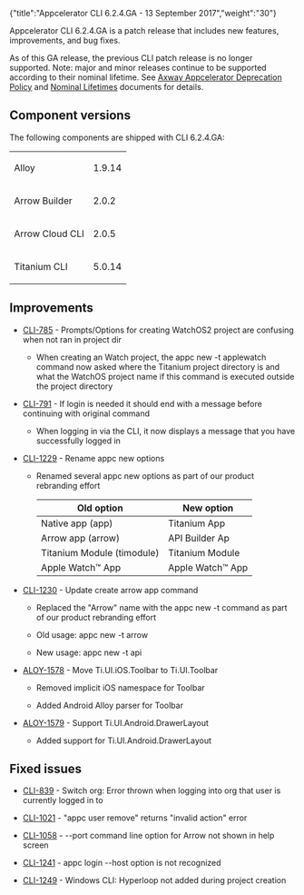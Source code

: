 {"title":"Appcelerator CLI 6.2.4.GA - 13 September 2017","weight":"30"}

Appcelerator CLI 6.2.4.GA is a patch release that includes new features, improvements, and bug fixes.

As of this GA release, the previous CLI patch release is no longer supported. Note: major and minor releases continue to be supported according to their nominal lifetime. See [Axway Appcelerator Deprecation Policy](/docs/appc/AMPLIFY_Appcelerator_Services_Overview/Axway_Appcelerator_Deprecation_Policy/) and [Nominal Lifetimes](/docs/appc/AMPLIFY_Appcelerator_Services_Overview/Axway_Appcelerator_Product_Lifecycle/#nominal-lifetimes) documents for details.

## Component versions

The following components are shipped with CLI 6.2.4.GA:

<table class="confluenceTable"><thead class=" "></thead><tfoot class=" "></tfoot><tbody class=" "><tr><td class="confluenceTd" rowspan="1" colspan="1"><p>Alloy</p></td><td class="confluenceTd" rowspan="1" colspan="1"><p>1.9.14</p></td></tr><tr><td class="confluenceTd" rowspan="1" colspan="1"><p>Arrow Builder</p></td><td class="confluenceTd" rowspan="1" colspan="1"><p>2.0.2</p></td></tr><tr><td class="confluenceTd" rowspan="1" colspan="1"><p>Arrow Cloud CLI</p></td><td class="confluenceTd" rowspan="1" colspan="1"><p>2.0.5</p></td></tr><tr><td class="confluenceTd" rowspan="1" colspan="1"><p>Titanium CLI</p></td><td class="confluenceTd" rowspan="1" colspan="1"><p>5.0.14</p></td></tr></tbody></table>

## Improvements

* [CLI-785](https://jira.appcelerator.org/browse/CLI-785) - Prompts/Options for creating WatchOS2 project are confusing when not ran in project dir

    * When creating an Watch project, the appc new -t applewatch command now asked where the Titanium project directory is and what the WatchOS project name if this command is executed outside the project directory

* [CLI-791](https://jira.appcelerator.org/browse/CLI-791) - If login is needed it should end with a message before continuing with original command

    * When logging in via the CLI, it now displays a message that you have successfully logged in

* [CLI-1229](https://jira.appcelerator.org/browse/CLI-1229) - Rename appc new options

    * Renamed several appc new options as part of our product rebranding effort

        | Old option | New option |
        | --- | --- |
        | Native app (app) | Titanium App |
        | Arrow app (arrow) | API Builder Ap |
        | Titanium Module (timodule) | Titanium Module |
        | Apple Watch™ App | Apple Watch™ App |

* [CLI-1230](https://jira.appcelerator.org/browse/CLI-1230) - Update create arrow app command

    * Replaced the "Arrow" name with the appc new -t command as part of our product rebranding effort

    * Old usage: appc new -t arrow

    * New usage: appc new -t api

* [ALOY-1578](https://jira.appcelerator.org/browse/ALOY-1578) - Move Ti.UI.iOS.Toolbar to Ti.UI.Toolbar

    * Removed implicit iOS namespace for Toolbar

    * Added Android Alloy parser for Toolbar

* [ALOY-1579](https://jira.appcelerator.org/browse/ALOY-1579) - Support Ti.UI.Android.DrawerLayout

    * Added support for Ti.UI.Android.DrawerLayout

## Fixed issues

* [CLI-839](https://jira.appcelerator.org/browse/CLI-839) - Switch org: Error thrown when logging into org that user is currently logged in to

* [CLI-1021](https://jira.appcelerator.org/browse/CLI-1021) - "appc user remove" returns "invalid action" error

* [CLI-1058](https://jira.appcelerator.org/browse/CLI-1058) - --port command line option for Arrow not shown in help screen

* [CLI-1241](https://jira.appcelerator.org/browse/CLI-1241) - appc login --host option is not recognized

* [CLI-1249](https://jira.appcelerator.org/browse/CLI-1249) - Windows CLI: Hyperloop not added during project creation
